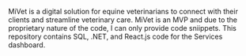 MiVet is a digital solution for equine veterinarians to connect with their clients and streamline veterinary care. 
MiVet is an MVP and due to the proprietary nature of the code, I can only provide code sniippets. This repository contains SQL, .NET, and React.js code for the Services dashboard.
